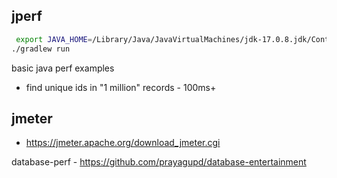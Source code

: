 jperf
-----


```bash
 export JAVA_HOME=/Library/Java/JavaVirtualMachines/jdk-17.0.8.jdk/Contents/Home
./gradlew run
```

basic java perf examples

- find unique ids in "1 million" records - 100ms+


jmeter
--------


- https://jmeter.apache.org/download_jmeter.cgi



database-perf - https://github.com/prayagupd/database-entertainment
